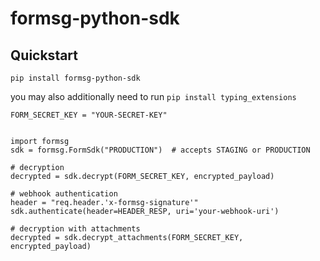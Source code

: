 # formsg-python-sdk

## Quickstart
`pip install formsg-python-sdk`

you may also additionally need to run `pip install typing_extensions`

```
FORM_SECRET_KEY = "YOUR-SECRET-KEY"


import formsg
sdk = formsg.FormSdk("PRODUCTION")  # accepts STAGING or PRODUCTION

# decryption
decrypted = sdk.decrypt(FORM_SECRET_KEY, encrypted_payload)

# webhook authentication
header = "req.header.'x-formsg-signature'"
sdk.authenticate(header=HEADER_RESP, uri='your-webhook-uri')

# decryption with attachments
decrypted = sdk.decrypt_attachments(FORM_SECRET_KEY, encrypted_payload)
```